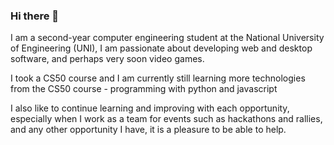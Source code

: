 ### Hi there 👋

I am a second-year computer engineering student at the National University of Engineering (UNI), 
I am passionate about developing web and desktop software, and perhaps very soon video games.

I took a CS50 course and I am currently still learning more technologies from the 
CS50 course - programming with python and javascript

I also like to continue learning and improving with each opportunity, especially when 
I work as a team for events such as hackathons and rallies, 
and any other opportunity I have, it is a pleasure to be able to help.

<!--
**PedroMG2023/PedroMG2023** is a ✨ _special_ ✨ repository because its `README.md` (this file) appears on your GitHub profile.

Here are some ideas to get you started:

- 🔭 I’m currently working on ...
- 🌱 I’m currently learning ...
- 👯 I’m looking to collaborate on ...
- 🤔 I’m looking for help with ...
- 💬 Ask me about ...
- 📫 How to reach me: ...
- 😄 Pronouns: ...
- ⚡ Fun fact: ...
-->
